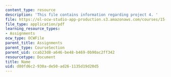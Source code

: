```yaml
---
content_type: resource
description: 'This file contains information regarding project 4. '
file: https://ol-ocw-studio-app-production.s3.amazonaws.com/courses/15-783j-product-design-and-development-spring-2006/d80fd6c2930ade50ad261135d19d20d5_smp_dgn_prjpro4.pdf
file_type: application/pdf
learning_resource_types:
- Assignments
ocw_type: OCWFile
parent_title: Assignments
parent_type: CourseSection
parent_uid: ccab23d8-a646-be48-b469-0b90ac2ff342
resourcetype: Document
title: Name
uid: d80fd6c2-930a-de50-ad26-1135d19d20d5
---
```


